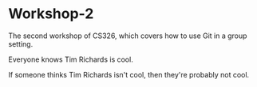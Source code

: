 # Workshop-2

The second workshop of CS326, which covers how to use Git in a group setting.

Everyone knows Tim Richards is cool.

If someone thinks Tim Richards isn't cool, then they're probably not cool.
